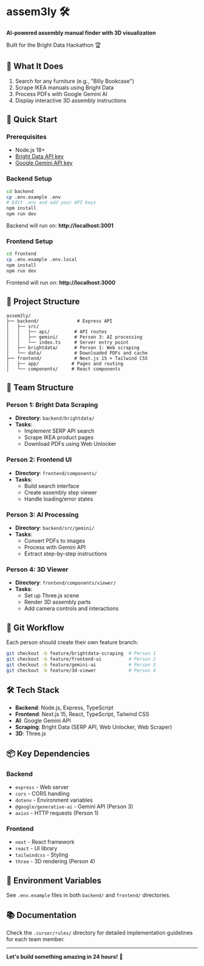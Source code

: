 # assem3ly 🛠️

**AI-powered assembly manual finder with 3D visualization**

Built for the Bright Data Hackathon 🏆

## 🎯 What It Does

1. Search for any furniture (e.g., "Billy Bookcase")
2. Scrape IKEA manuals using Bright Data
3. Process PDFs with Google Gemini AI
4. Display interactive 3D assembly instructions

## 🚀 Quick Start

### Prerequisites
- Node.js 18+
- [Bright Data API key](https://brightdata.com)
- [Google Gemini API key](https://ai.google.dev)

### Backend Setup
```bash
cd backend
cp .env.example .env
# Edit .env and add your API keys
npm install
npm run dev
```

Backend will run on: **http://localhost:3001**

### Frontend Setup
```bash
cd frontend
cp .env.example .env.local
npm install
npm run dev
```

Frontend will run on: **http://localhost:3000**

## 📁 Project Structure

```
assem3ly/
├── backend/              # Express API
│   ├── src/
│   │   ├── api/         # API routes
│   │   ├── gemini/      # Person 3: AI processing
│   │   └── index.ts     # Server entry point
│   ├── brightdata/      # Person 1: Web scraping
│   └── data/            # Downloaded PDFs and cache
├── frontend/            # Next.js 15 + Tailwind CSS
│   ├── app/            # Pages and routing
│   └── components/     # React components
```

## 👥 Team Structure

### Person 1: Bright Data Scraping
- **Directory**: `backend/brightdata/`
- **Tasks**:
  - Implement SERP API search
  - Scrape IKEA product pages
  - Download PDFs using Web Unlocker

### Person 2: Frontend UI
- **Directory**: `frontend/components/`
- **Tasks**:
  - Build search interface
  - Create assembly step viewer
  - Handle loading/error states

### Person 3: AI Processing
- **Directory**: `backend/src/gemini/`
- **Tasks**:
  - Convert PDFs to images
  - Process with Gemini API
  - Extract step-by-step instructions

### Person 4: 3D Viewer
- **Directory**: `frontend/components/viewer/`
- **Tasks**:
  - Set up Three.js scene
  - Render 3D assembly parts
  - Add camera controls and interactions

## 🔀 Git Workflow

Each person should create their own feature branch:

```bash
git checkout -b feature/brightdata-scraping  # Person 1
git checkout -b feature/frontend-ui          # Person 2
git checkout -b feature/gemini-ai            # Person 3
git checkout -b feature/3d-viewer            # Person 4
```

## 🛠️ Tech Stack

- **Backend**: Node.js, Express, TypeScript
- **Frontend**: Next.js 15, React, TypeScript, Tailwind CSS
- **AI**: Google Gemini API
- **Scraping**: Bright Data (SERP API, Web Unlocker, Web Scraper)
- **3D**: Three.js

## 📦 Key Dependencies

### Backend
- `express` - Web server
- `cors` - CORS handling
- `dotenv` - Environment variables
- `@google/generative-ai` - Gemini API (Person 3)
- `axios` - HTTP requests (Person 1)

### Frontend
- `next` - React framework
- `react` - UI library
- `tailwindcss` - Styling
- `three` - 3D rendering (Person 4)

## 🔑 Environment Variables

See `.env.example` files in both `backend/` and `frontend/` directories.

## 📚 Documentation

Check the `.cursor/rules/` directory for detailed implementation guidelines for each team member.

---

**Let's build something amazing in 24 hours!** 🚀
